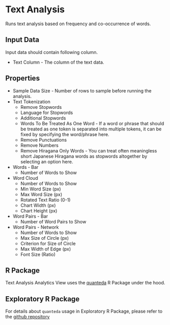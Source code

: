 # Text Analysis

Runs text analysis based on frequency and co-occurrence of words.

## Input Data

Input data should contain following column.

  * Text Column - The column of the text data.

## Properties

  * Sample Data Size - Number of rows to sample before running the analysis.
  * Text Tokenization
    * Remove Stopwords
    * Language for Stopwords
    * Additional Stopwords
    * Words To Be Treated As One Word - If a word or phrase that should be treated as one token is separated into multiple tokens, it can be fixed by specifying the word/phrase here.
    * Remove Punctuations
    * Remove Numbers
    * Remove Hiragana Only Words - You can treat often meaningless short Japanese Hiragana words as stopwords altogether by selecting an option here.
  * Words - Bar
    * Number of Words to Show
  * Word Cloud
    * Number of Words to Show
    * Min Word Size (px)
    * Max Word Size (px)
    * Rotated Text Ratio (0-1)
    * Chart Width (px)
    * Chart Height (px)
  * Word Pairs - Bar
    * Number of Word Pairs to Show
  * Word Pairs - Network
    * Number of Words to Show
    * Max Size of Circle (px)
    * Criterion for Size of Circle
    * Max Width of Edge (px)
    * Font Size (Ratio)


## R Package

Text Analysis Analytics View uses the [quanteda](https://cran.r-project.org/web/packages/quanteda/index.html) R Package under the hood.

## Exploratory R Package

For details about `quanteda` usage in Exploratory R Package, please refer to the [github repository](https://github.com/exploratory-io/exploratory_func/blob/master/R/textanal.R)
